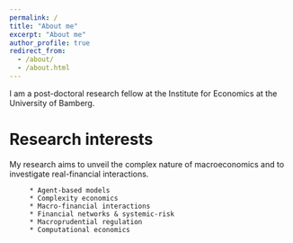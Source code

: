 ```yaml
---
permalink: /
title: "About me"
excerpt: "About me"
author_profile: true
redirect_from: 
  - /about/
  - /about.html
---
```


I am a post-doctoral research fellow at the Institute for Economics at the University of Bamberg.


Research interests
======
My research aims to unveil the complex nature of macroeconomics and to investigate real-financial interactions.

		 * Agent-based models
         * Complexity economics
         * Macro-financial interactions
         * Financial networks & systemic-risk 
         * Macroprudential regulation 
		 * Computational economics 